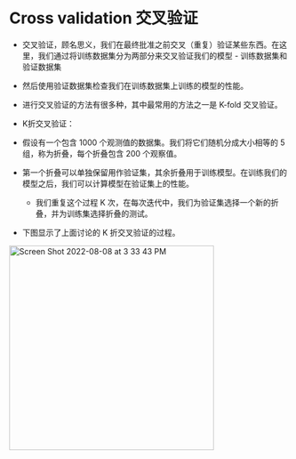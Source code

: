 # Cross validation 交叉验证

- 交叉验证，顾名思义，我们在最终批准之前交叉（重复）验证某些东西。在这里，我们通过将训练数据集分为两部分来交叉验证我们的模型 - 训练数据集和验证数据集

- 然后使用验证数据集检查我们在训练数据集上训练的模型的性能。


- 进行交叉验证的方法有很多种，其中最常用的方法之一是 K-fold 交叉验证。

 
- K折交叉验证：

- 假设有一个包含 1000 个观测值的数据集。我们将它们随机分成大小相等的 5 组，称为折叠，每个折叠包含 200 个观察值。

- 第一个折叠可以单独保留用作验证集，其余折叠用于训练模型。在训练我们的模型之后，我们可以计算模型在验证集上的性能。
    - 我们重复这个过程 K 次，在每次迭代中，我们为验证集选择一个新的折叠，并为训练集选择折叠的测试。

- 下图显示了上面讨论的 K 折交叉验证的过程。

<img width="368" alt="Screen Shot 2022-08-08 at 3 33 43 PM" src="https://user-images.githubusercontent.com/93849914/183499440-a484f120-fdee-49af-8d73-2a6372dbd2d6.png">
